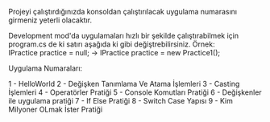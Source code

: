 Projeyi çalıştırdığınızda konsoldan çalıştırılacak uygulama numarasını girmeniz yeterli olacaktır.

Development mod'da uygulamaları hızlı bir şekilde çalıştırabilmek için program.cs de ki satırı aşağıda ki gibi değiştrebilirsiniz.
Örnek:  
IPractice practice = null; -> IPractice practice = new Practice1();

Uygulama Numaraları:

  1 - HelloWorld
  2 - Değişken Tanımlama Ve Atama İşlemleri
  3 - Casting İşlemleri
  4 - Operatörler Pratiği
  5 - Console Komutları Pratiği
  6 - Değişkenler ile uygulama pratiği
  7 - If Else Pratiği
  8 - Switch Case Yapısı
  9 - Kim Milyoner OLmak İster Pratiği
